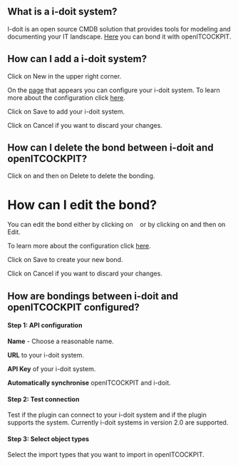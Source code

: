 [//]: # (Links)
[page]: /idoit_module/configurations "i-doit systems"
[configure]: #configure "Configure your i-doit system"
[adding]: /idoit_module/configurations/add (add a new i-doit system)

[//]: # (Pictures)

[//]: # (Content)

## What is a i-doit system?

I-doit is an open source CMDB solution that provides tools for modeling and documenting your IT landscape.
[Here][page] you can bond it with openITCOCKPIT.

## How can I add a i-doit system?

Click on
<a class="btn btn-xs btn-success"><i class="fa fa-plus"></i> New</a>
in the upper right corner.

On the [page][adding] that appears you can configure your i-doit system.
To learn more about the configuration click [here][configure].

Click on <a class="btn btn-xs btn-primary">Save</a> to add your i-doit system.

Click on <a class="btn btn-xs btn-default">Cancel</a> if you want to discard your changes.

## How can I delete the bond between i-doit and openITCOCKPIT?

Click on
<a class="btn btn-xs btn-default"><span class="caret"></span></a>
and then on
<a class="btn btn-default btn-xs"><i class="fa fa-trash-o"></i> Delete</a> to delete the bonding.

# How can I edit the bond?

You can edit the bond either by clicking on
<a class="btn btn-default btn-xs">&nbsp;<i class="fa fa-cog"></i>&nbsp;</a>
or by clicking on
<a class="btn btn-xs btn-default"><span class="caret"></span></a>
and then on
<a class="btn btn-default btn-xs"><i class="fa fa-cog"></i> Edit</a>.

To learn more about the configuration click [here][configure].

Click on <a class="btn btn-xs btn-primary">Save</a> to create your new bond.

Click on <a class="btn btn-xs btn-default">Cancel</a> if you want to discard your changes.

## How are bondings between i-doit and openITCOCKPIT configured? <span id="configure"></span>

#### Step 1: API configuration

**Name** - Choose a reasonable name.

**URL** to your i-doit system.

**API Key** of your i-doit system.

**Automatically synchronise** openITCOCKPIT and i-doit.

#### Step 2: Test connection

Test if the plugin can connect to your i-doit system and if the plugin supports the system.
Currently i-doit systems in version 2.0 are supported.

#### Step 3: Select object types

Select the import types that you want to import in openITCOCKPIT.
